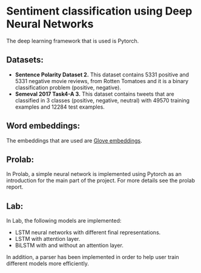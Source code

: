 # Sentiment classification using Deep Neural Networks

The deep learning framework that is used is Pytorch.

## Datasets:

- __Sentence Polarity Dataset 2.__ This dataset contains 5331 positive and 5331 negative movie reviews, from Rotten Tomatoes and  it is a binary classification problem (positive, negative).
- __Semeval 2017 Task4-A 3.__ This dataset contains tweets that are classified in 3 classes (positive, negative, neutral) with 49570 training examples and 12284 test examples.

## Word embeddings:

The embeddings that are used are [Glove embeddings](<https://nlp.stanford.edu/projects/glove/>).

## Prolab:

In Prolab, a simple neural network is implemented using Pytorch as an introduction for the main part of the project. For more details see the prolab report.

## Lab:

In Lab, the following models are implemented:

- LSTM neural networks with different final representations.
- LSTM with attention layer.
- BiLSTM with and without an attention layer.

In addition, a parser has been implemented in order to help user train different models more efficiently.